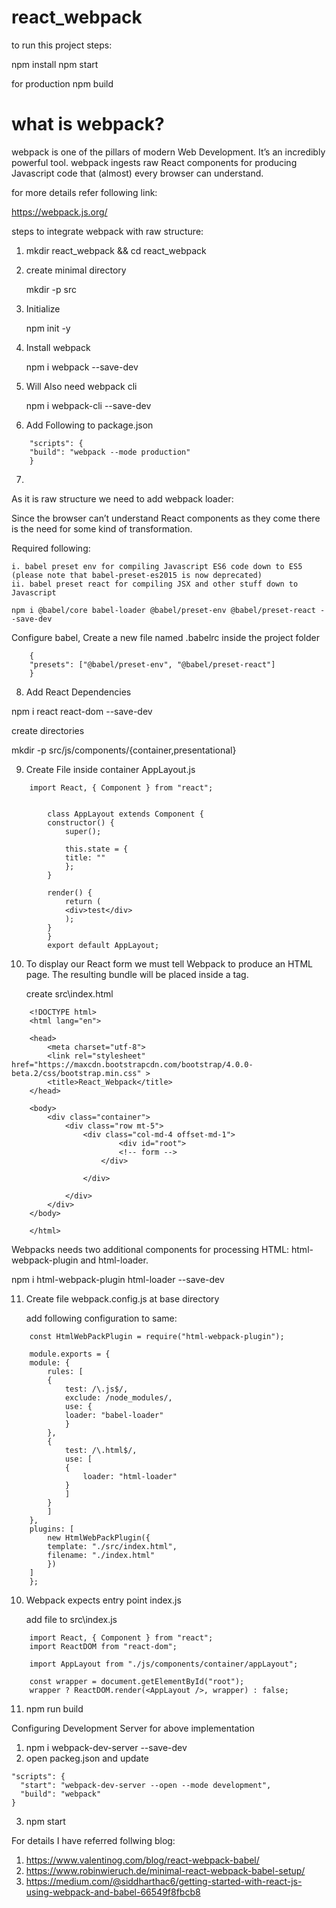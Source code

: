 # react_webpack

to run this project
steps:

npm install
npm start

for production
npm build

# what is webpack?

webpack is one of the pillars of modern Web Development. It’s an incredibly powerful tool.
webpack ingests raw React components for producing Javascript code that (almost) every browser can understand.

for more details refer following link:

https://webpack.js.org/

steps to integrate webpack with raw structure:

1. mkdir react_webpack && cd react_webpack

2. create minimal directory

    mkdir -p src

3. Initialize 

    npm init -y

4. Install webpack

    npm i webpack --save-dev

5. Will Also need webpack cli
    
    npm i webpack-cli --save-dev

6. Add Following to package.json
```
    "scripts": {
    "build": "webpack --mode production"
    }
```
7. 

As it is raw structure we need to add webpack loader:

Since the browser can’t understand React components as they come there is the need for some kind of transformation.

Required following:

    i. babel preset env for compiling Javascript ES6 code down to ES5 (please note that babel-preset-es2015 is now deprecated)
    ii. babel preset react for compiling JSX and other stuff down to Javascript

    npm i @babel/core babel-loader @babel/preset-env @babel/preset-react --save-dev

Configure babel, Create a new file named .babelrc inside the project folder
```
    {
    "presets": ["@babel/preset-env", "@babel/preset-react"]
    }
```
8. Add React Dependencies

npm i react react-dom --save-dev

create directories

mkdir -p src/js/components/{container,presentational}

9. Create File inside container AppLayout.js
```
    import React, { Component } from "react";


        class AppLayout extends Component {
        constructor() {
            super();

            this.state = {
            title: ""
            };
        }

        render() {
            return (
            <div>test</div>
            );
        }
        }
        export default AppLayout;
```
10. 
    To display our React form we must tell Webpack to produce an HTML page. The resulting bundle will be placed inside a <script></script>tag.

    create src\index.html
```
    <!DOCTYPE html>
    <html lang="en">

    <head>
        <meta charset="utf-8">
        <link rel="stylesheet" href="https://maxcdn.bootstrapcdn.com/bootstrap/4.0.0-beta.2/css/bootstrap.min.css" >
        <title>React_Webpack</title>
    </head>

    <body>
        <div class="container">
            <div class="row mt-5">
                <div class="col-md-4 offset-md-1">
                        <div id="root">
                        <!-- form -->
                    </div>

                </div>

            </div>
        </div>
    </body>

    </html> 
```

Webpacks needs two additional components for processing HTML: html-webpack-plugin and html-loader.

npm i html-webpack-plugin html-loader --save-dev

11. Create file webpack.config.js at base directory

    add following configuration to same:
```
    const HtmlWebPackPlugin = require("html-webpack-plugin");

    module.exports = {
    module: {
        rules: [
        {
            test: /\.js$/,
            exclude: /node_modules/,
            use: {
            loader: "babel-loader"
            }
        },
        {
            test: /\.html$/,
            use: [
            {
                loader: "html-loader"
            }
            ]
        }
        ]
    },
    plugins: [
        new HtmlWebPackPlugin({
        template: "./src/index.html",
        filename: "./index.html"
        })
    ]
    };
```
10. Webpack expects entry point index.js

    add file to src\index.js
```
    import React, { Component } from "react";
    import ReactDOM from "react-dom";

    import AppLayout from "./js/components/container/appLayout";

    const wrapper = document.getElementById("root");
    wrapper ? ReactDOM.render(<AppLayout />, wrapper) : false;
```
11. npm run build


Configuring Development Server for above implementation

1. npm i webpack-dev-server --save-dev
2. open packeg.json and update 
```
"scripts": {
  "start": "webpack-dev-server --open --mode development",
  "build": "webpack"
}
```
3. npm start



For details I have referred follwing blog:
1. https://www.valentinog.com/blog/react-webpack-babel/
2. https://www.robinwieruch.de/minimal-react-webpack-babel-setup/
3. https://medium.com/@siddharthac6/getting-started-with-react-js-using-webpack-and-babel-66549f8fbcb8




